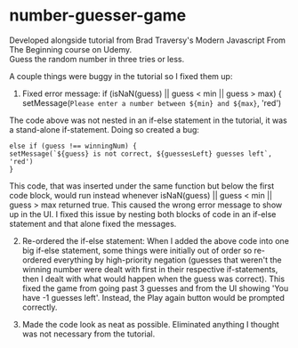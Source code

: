 # number-guesser-game
Developed alongside tutorial from Brad Traversy's Modern Javascript From The Beginning course on Udemy.
<br>
Guess the random number in three tries or less.
<br>

A couple things were buggy in the tutorial so I fixed them up:
1. Fixed error message:
    if (isNaN(guess) || guess < min || guess > max) {
    setMessage(`Please enter a number between ${min} and ${max}`, 'red')
    
The code above was not nested in an if-else statement in the tutorial, it was a stand-alone if-statement. Doing so created a bug:

    else if (guess !== winningNum) {
    setMessage(`${guess} is not correct, ${guessesLeft} guesses left`, 'red')
    }
This code, that was inserted under the same function but below the first code block, would run instead whenever isNaN(guess) || guess < min || guess > max returned true. This caused the wrong error message to show up in the UI. I fixed this issue by nesting both blocks of code in an if-else statement and that alone fixed the messages.

2. Re-ordered the if-else statement:
When I added the above code into one big if-else statement, some things were initially out of order so re-ordered everything by high-priority negation (guesses that weren't the winning number were dealt with first in their respective if-statements, then I dealt with what would happen when the guess was correct). This fixed the game from going past 3 guesses and from the UI showing 'You have -1 guesses left'. Instead, the Play again button would be prompted correctly.

3. Made the code look as neat as possible. Eliminated anything I thought was not necessary from the tutorial.
